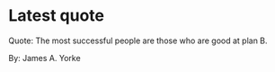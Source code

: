 # Latest quote 

Quote: The most successful people are those who are good at plan B. 

By: James A. Yorke